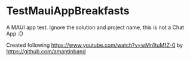 # TestMauiAppBreakfasts
A MAUI app test. Ignore the solution and project name, this is not a Chat App :D

Created following https://www.youtube.com/watch?v=wMn1tuMfZ-0 by https://github.com/amantinband 
